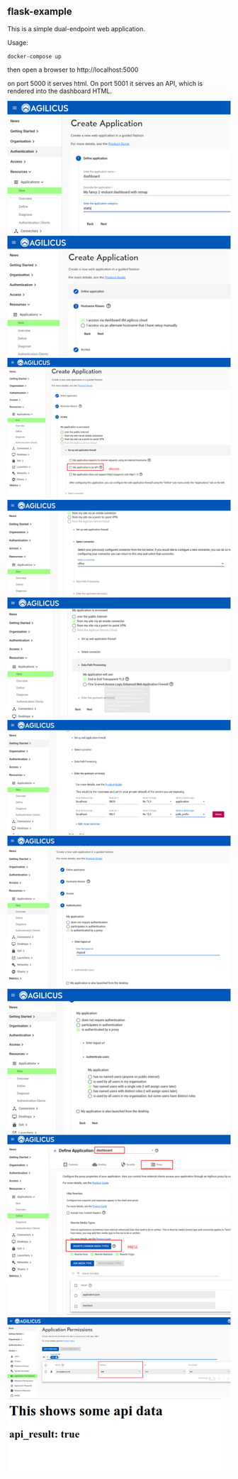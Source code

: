 ## flask-example

This is a simple dual-endpoint web application.

Usage:

```
docker-compose up
```

then open a browser to http://localhost:5000

on port 5000 it serves html. On port 5001 it serves an API, which
is rendered into the dashboard HTML.

![](img/p1.png)
![](img/p2.png)
![](img/p3.png)
![](img/p5.png)
![](img/p6.png)
![](img/p7.png)
![](img/p8.png)
![](img/p10.png)
![](img/p11.png)
![](img/p12.png)
![](img/p13.png)
